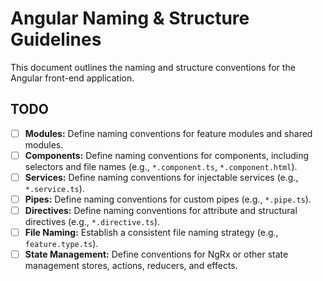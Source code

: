 # Angular Naming & Structure Guidelines

This document outlines the naming and structure conventions for the Angular front-end application.

## TODO

- [ ] **Modules:** Define naming conventions for feature modules and shared modules.
- [ ] **Components:** Define naming conventions for components, including selectors and file names (e.g., `*.component.ts`, `*.component.html`).
- [ ] **Services:** Define naming conventions for injectable services (e.g., `*.service.ts`).
- [ ] **Pipes:** Define naming conventions for custom pipes (e.g., `*.pipe.ts`).
- [ ] **Directives:** Define naming conventions for attribute and structural directives (e.g., `*.directive.ts`).
- [ ] **File Naming:** Establish a consistent file naming strategy (e.g., `feature.type.ts`).
- [ ] **State Management:** Define conventions for NgRx or other state management stores, actions, reducers, and effects.
